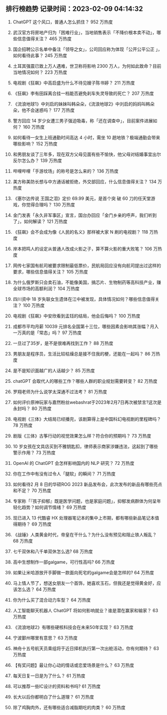 
## 排行榜趋势 记录时间：2023-02-09 04:14:32
  
  1. ChatGPT 这个风口，普通人怎么抓住？ 952 万热度
    
  2. 武汉官方将房地产归为「困难行业」，当地销售表示「不降价根本卖不动」，哪些信息值得关注？ 465 万热度
    
  3. 国企招聘公示名单中备注「领导之女」，公司回应称为体现「公开公平公正 」，如何看待此事？ 245 万热度
    
  4. 土耳其强震已致上万人遇难，世卫称将影响 2300 万人，为何如此致命？目前当地情况如何？ 223 万热度
    
  5. 电视剧《狂飙》中高启盛为什么不待见嫂子陈书婷？ 211 万热度
    
  6. 《狂飙》李有田踩离合挂一档能否避免刹车失灵导致的死亡？ 207 万热度
    
  7. 《流浪地球1》中刘启的妹妹叫韩朵朵，《流浪地球2》中刘启的妈妈叫韩朵朵，他不会迷惑吗？ 177 万热度
    
  8. 警方回应 14 岁少女遭三男子强迫吸毒，称「还在调查中」，目前案件进展如何？ 160 万热度
    
  9. 如何看待一女生上班通勤时间高达 4 小时，需坐 10 趟地铁？极端通勤会带来哪些影响？ 152 万热度
    
  10. 和男朋友谈了三年多，现在双方父母见面有些不愉快，他父母对结婚事宜出尔反尔怎么办？ 139 万热度
    
  11. 哔哩哔哩「手游坟场」的称号是怎么来的？ 136 万热度
    
  12. 美方称美防长想与中方通话被拒绝，外交部回应，什么信息值得关注？ 134 万热度
    
  13. 《塞尔达传说 王国之泪》定价 69.99 美元，是首个突 破 60 刀的任天堂游戏，你觉得合理吗？ 130 万热度
    
  14. 金门发表「永久非军事区」宣言，国台办回应「金门乡亲的呼声，我们听到了」，如何解读？ 121 万热度
    
  15. 《狂飙》会不会成为像《人民的名义》那样被大家 N 刷的电视剧？ 118 万热度
    
  16. 岸本把鸣人的设定从普通人改成火影之子，算不算火影的重大败笔？ 106 万热度
    
  17. 网传七家国有航司被要求限制最低票价，民航局回应没有向航司提出过这样的要求，哪些信息值得关注？ 105 万热度
    
  18. 为什么俄罗斯只会卖石油，不能像美国，搞芯片、生物制药等高科技产业，赚全球市场的高额利润？ 104 万热度
    
  19. 四川资中 18 岁失联女生遗体在江中被发现，具体情况如何？哪些信息值得关注？ 100 万热度
    
  20. 电视剧《狂飙》中安欣看到孟钰的结局，他会后悔吗？ 100 万热度
    
  21. 成都市平均月薪 10039 元排名全国第十三位，哪些因素会影响其涨幅？月入一万真的是「常态」吗？ 97 万热度
    
  22. 一旦过了35岁，是不是很难再找到工作？ 88 万热度
    
  23. 男朋友是程序员，生活比较枯燥总是接不住我的梗，还能在一起吗？ 86 万热度
    
  24. 是不是知识面越广的人话越少？ 85 万热度
    
  25. chatGPT 会取代人的哪些工作？哪些人群的职业规划需要转变？ 82 万热度
    
  26. 罗翔老师为什么说学太深通不过法考？ 81 万热度
    
  27. 如何评价原神玩家与嘉然粉丝webashrat于2023年2月7日再次被禁言?这次是永封吗？ 80 万热度
    
  28. 电视剧《三体》大结局已经播完，该剧算得上是中国科幻电视剧的里程碑吗？ 78 万热度
    
  29. 剧版《三体》古筝行动的视觉效果怎么样？符合你的预期吗？ 73 万热度
    
  30. 10 岁女孩在文具店买到不雅钥匙扣，律师表示商家涉嫌违法，这起到了哪些警示作用？ 73 万热度
    
  31. OpenAI 的 ChatGPT 会怎样影响国内的 NLP 研究？ 72 万热度
    
  32. 你在工作中有没有过令人「腿软」的瞬间？ 71 万热度
    
  33. 如何看待2 月 8 日的华硕ROG 2023 新品发布会，此次发布的新品有哪些亮点和不足？ 70 万热度
    
  34. 专家称「『孩子抑郁』既是医学问题，也是家庭问题」，抑郁发病群体为何呈年轻化趋势？如何调节情绪？ 69 万热度
    
  35. 现已进入 13 代酷睿 HX 处理器笔记本的集中上市期，都有哪些新品笔记本值得期待？ 69 万热度
    
  36. 《战锤》人类黄金时代，帝皇在干什么？为什么没有预见和阻止铁人叛乱？ 68 万热度
    
  37. 七千双休和八千单双休怎么选? 68 万热度
    
  38. 高中生想制作一部galgame，可行性高吗? 66 万热度
    
  39. 如果让米哈游放开手脚做一款面向死宅的galgame会是怎样的? 64 万热度
    
  40. 马上情人节了，想送女朋友一个首饰，她喜欢玉石，但我还是觉得黄金好，应该怎么选？ 64 万热度
    
  41. 你为什么买了混合动力车型？ 64 万热度
    
  42. 人工智能聊天机器人 ChatGPT 将如何影响就业？谁是潜在赢家和输家？ 63 万热度
    
  43. 《流浪地球2》有哪些硬核科技会在未来50年实现？ 63 万热度
    
  44. 宁波鄞州哪里有意思？ 63 万热度
    
  45. 神舟十五号航天员乘组将于近日择机执行第一次出舱活动，你有何期待？ 63 万热度
    
  46. 【有奖问题】最让你心动的情话或恋爱场景是什么？ 63 万热度
    
  47. 每天日复一日是为了什么？ 61 万热度
    
  48. 可以推荐一些IC设计的资料和书吗? 61 万热度
    
  49. 长大以后你都明白了什么道理？ 61 万热度
    
  50. 除了鸡胸肉外，还有哪些适合减脂期吃的肉类？ 60 万热度
    